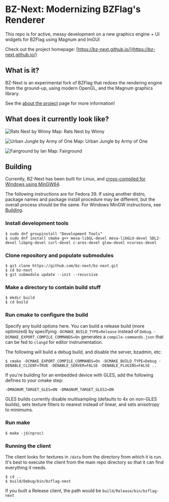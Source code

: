 # BZ-Next: Modernizing BZFlag's Renderer

This repo is for active, messy development on a new graphics engine + UI widgets for BZFlag using Magnum and ImGUI

Check out the project homepage: [https://bz-next.github.io/](https://bz-next.github.io/)
## What is it?

BZ-Next is an experimental fork of BZFlag that redoes the rendering engine from the ground-up, using modern OpenGL, and the Magnum graphics library.

See the [about the project](https://bz-next.github.io/about) page for more information!

## What does it currently look like?

![Rats Nest by Winny](https://bz-next.github.io/assets/img/screen0.jpg)
Map: Rats Nest by Winny

![Urban Jungle by Army of One](https://bz-next.github.io/assets/img/screen1.jpg)
Map: Urban Jungle by Army of One

![Fairground by Ian](https://bz-next.github.io/assets/img/screen2.jpg)
Map: Fairground

## Building

Currently, BZ-Next has been built for Linux, and [cross-compiled for Windows using MinGW64](https://bz-next.github.io/building/).

The following instructions are for Fedora 39. If using another distro, package names and package install procedure may be different, but the overall process should be the same. For Windows MinGW instructions, see [Building](https://bz-next.github.io/building/).

### Install development tools

```
$ sudo dnf groupinstall "Development Tools"
$ sudo dnf install cmake g++ mesa-libGL-devel mesa-libGLU-devel SDL2-devel libpng-devel curl-devel c-ares-devel glew-devel ncurses-devel
```

### Clone repository and populate submodules

```
$ git clone https://github.com/bz-next/bz-next.git
$ cd bz-next
$ git submodule update --init --recursive
```

### Make a directory to contain build stuff

```
$ mkdir build
$ cd build
```

### Run cmake to configure the build

Specify any build options here. You can build a release build (more optimized) by specifying `-DCMAKE_BUILD_TYPE=Release` instead of `Debug`. `-DCMAKE_EXPORT_COMPILE_COMMANDS=On` generates a `compile-commands.json` that can be fed to `clangd` for editor instrumentation.

The following will build a debug build, and disable the server, bzadmin, etc:

```
$ cmake -DCMAKE_EXPORT_COMPILE_COMMANDS=On -DCMAKE_BUILD_TYPE=Debug -DENABLE_CLIENT=TRUE -DENABLE_SERVER=FALSE -DENABLE_PLUGINS=FALSE ..
```

If you're building for an embedded device with GLES, add the following defines to your cmake step:

```
-DMAGNUM_TARGET_GLES=ON -DMAGNUM_TARGET_GLES2=ON
```

GLES builds currently disable multisampling (defaults to 4x on non-GLES builds), sets texture filters to nearest instead of linear, and sets anisotropy to minimums.

### Run make

```
$ make -j$(nproc)
```

### Running the client

The client looks for textures in `/data` from the directory from which it is run. It's best to execute the client from the main repo directory so that it can find everything it needs.

```
$ cd ..
$ build/Debug/bin/bzflag-next
```

If you built a Release client, the path would be `build/Release/bin/bzflag-next`